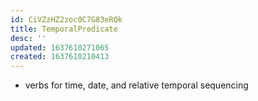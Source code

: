 ```yaml
---
id: CiVZzHZ2zoc0C7G83eRQk
title: TemporalPredicate
desc: ''
updated: 1637610271065
created: 1637610210413
---
```




- verbs for time, date, and relative temporal sequencing
